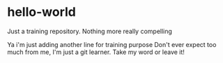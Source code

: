 # hello-world
Just a training repository. Nothing more really compelling

Ya i'm just adding another line for training purpose
Don't ever expect too much from me, I'm just a git learner.
Take my word or leave it!
